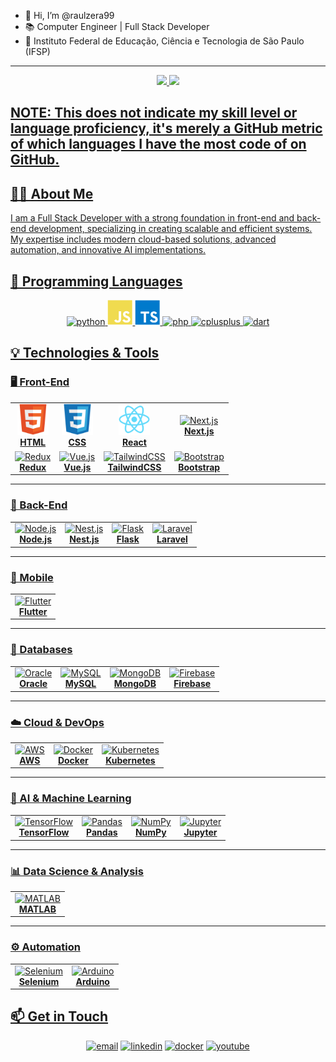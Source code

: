 - 👋 Hi, I’m @raulzera99
- 📚 Computer Engineer | Full Stack Developer
- 🏫 Instituto Federal de Educação, Ciência e Tecnologia de São Paulo (IFSP)

---
<div align="center">
  <a href="https://github.com/raulzera99">
  <img height="180em" src="https://github-readme-stats.vercel.app/api?username=raulzera99&show_icons=true&theme=dracula&include_all_commits=true&count_private=true"/>
  <img height="180em" src="https://github-readme-stats.vercel.app/api/top-langs/?username=raulzera99&layout=compact&langs_count=7&theme=dracula"/>
</div>

NOTE: This does not indicate my skill level or language proficiency, it's merely a GitHub metric of which languages I have the most code of on GitHub.
---

## 👨‍💻 About Me

I am a Full Stack Developer with a strong foundation in front-end and back-end development, specializing in creating scalable and efficient systems. My expertise includes modern cloud-based solutions, advanced automation, and innovative AI implementations.


## 🚀 Programming Languages
<div align="center"> 
  <img alt="python" height="40" src="https://cdn.jsdelivr.net/gh/devicons/devicon/icons/python/python-original.svg" /> 
  <img alt="javascript" height="40" src="https://raw.githubusercontent.com/devicons/devicon/master/icons/javascript/javascript-plain.svg" /> 
  <img alt="typescript" height="40" src="https://raw.githubusercontent.com/devicons/devicon/master/icons/typescript/typescript-plain.svg" /> 
  <img alt="php" height="40" src="https://cdn.jsdelivr.net/gh/devicons/devicon/icons/php/php-original.svg" /> 
  <img alt="cplusplus" height="40" src="https://cdn.jsdelivr.net/gh/devicons/devicon/icons/cplusplus/cplusplus-original.svg" /> 
  <img alt="dart" height="40" src="https://cdn.jsdelivr.net/gh/devicons/devicon/icons/dart/dart-original.svg" />
</div>

## 💡 Technologies & Tools

### 🖥️ Front-End
<div align="center">
  <table>
    <tr>
      <td align="center">
        <img src="https://raw.githubusercontent.com/devicons/devicon/master/icons/html5/html5-original.svg" alt="HTML" width="50" height="50"><br><b>HTML</b>
      </td>
      <td align="center">
        <img src="https://raw.githubusercontent.com/devicons/devicon/master/icons/css3/css3-original.svg" alt="CSS" width="50" height="50"><br><b>CSS</b>
      </td>
      <td align="center">
        <img src="https://raw.githubusercontent.com/devicons/devicon/master/icons/react/react-original.svg" alt="React" width="50" height="50"><br><b>React</b>
      </td>
      <td align="center">
        <img src="https://cdn.jsdelivr.net/gh/devicons/devicon/icons/nextjs/nextjs-original-wordmark.svg" alt="Next.js" width="50" height="50"><br><b>Next.js</b>
      </td>
    </tr>
    <tr>
      <td align="center">
        <img src="https://cdn.jsdelivr.net/gh/devicons/devicon/icons/redux/redux-original.svg" alt="Redux" width="50" height="50"><br><b>Redux</b>
      </td>
      <td align="center">
        <img src="https://cdn.jsdelivr.net/gh/devicons/devicon/icons/vuejs/vuejs-original.svg" alt="Vue.js" width="50" height="50"><br><b>Vue.js</b>
      </td>
      <td align="center">
        <img src="https://cdn.jsdelivr.net/gh/devicons/devicon/icons/tailwindcss/tailwindcss-original-wordmark.svg" alt="TailwindCSS" width="50" height="50"><br><b>TailwindCSS</b>
      </td>
      <td align="center">
        <img src="https://cdn.jsdelivr.net/gh/devicons/devicon/icons/bootstrap/bootstrap-original.svg" alt="Bootstrap" width="50" height="50"><br><b>Bootstrap</b>
      </td>
    </tr>
  </table>
</div>

---

### 🔧 Back-End
<div align="center">
  <table>
    <tr>
      <td align="center">
        <img src="https://cdn.jsdelivr.net/gh/devicons/devicon/icons/nodejs/nodejs-original.svg" alt="Node.js" width="50" height="50"><br><b>Node.js</b>
      </td>
      <td align="center">
        <img src="https://cdn.jsdelivr.net/gh/devicons/devicon/icons/nestjs/nestjs-plain-wordmark.svg" alt="Nest.js" width="50" height="50"><br><b>Nest.js</b>
      </td>
      <td align="center">
        <img src="https://cdn.jsdelivr.net/gh/devicons/devicon/icons/flask/flask-original-wordmark.svg" alt="Flask" width="50" height="50"><br><b>Flask</b>
      </td>
      <td align="center">
        <img src="https://cdn.jsdelivr.net/gh/devicons/devicon/icons/laravel/laravel-plain-wordmark.svg" alt="Laravel" width="50" height="50"><br><b>Laravel</b>
      </td>
    </tr>
  </table>
</div>

---

### 📱 Mobile
<div align="center">
  <table>
    <tr>
      <td align="center">
        <img src="https://cdn.jsdelivr.net/gh/devicons/devicon/icons/flutter/flutter-original.svg" alt="Flutter" width="50" height="50"><br><b>Flutter</b>
      </td>
    </tr>
  </table>
</div>

---

### 💾 Databases
<div align="center">
  <table>
    <tr>
      <td align="center">
        <img src="https://cdn.jsdelivr.net/gh/devicons/devicon/icons/oracle/oracle-original.svg" alt="Oracle" width="50" height="50"><br><b>Oracle</b>
      </td>
      <td align="center">
        <img src="https://cdn.jsdelivr.net/gh/devicons/devicon/icons/mysql/mysql-original-wordmark.svg" alt="MySQL" width="50" height="50"><br><b>MySQL</b>
      </td>
      <td align="center">
        <img src="https://cdn.jsdelivr.net/gh/devicons/devicon/icons/mongodb/mongodb-original.svg" alt="MongoDB" width="50" height="50"><br><b>MongoDB</b>
      </td>
      <td align="center">
        <img src="https://cdn.jsdelivr.net/gh/devicons/devicon/icons/firebase/firebase-plain-wordmark.svg" alt="Firebase" width="50" height="50"><br><b>Firebase</b>
      </td>
    </tr>
  </table>
</div>

---

### ☁️ Cloud & DevOps
<div align="center">
  <table>
    <tr>
      <td align="center">
        <img src="https://cdn.jsdelivr.net/gh/devicons/devicon/icons/amazonwebservices/amazonwebservices-original.svg" alt="AWS" width="50" height="50"><br><b>AWS</b>
      </td>
      <td align="center">
        <img src="https://cdn.jsdelivr.net/gh/devicons/devicon/icons/docker/docker-original.svg" alt="Docker" width="50" height="50"><br><b>Docker</b>
      </td>
      <td align="center">
        <img src="https://cdn.jsdelivr.net/gh/devicons/devicon/icons/kubernetes/kubernetes-plain-wordmark.svg" alt="Kubernetes" width="50" height="50"><br><b>Kubernetes</b>
      </td>
    </tr>
  </table>
</div>

---

### 🤖 AI & Machine Learning
<div align="center">
  <table>
    <tr>
      <td align="center">
        <img src="https://cdn.jsdelivr.net/gh/devicons/devicon/icons/tensorflow/tensorflow-original-wordmark.svg" alt="TensorFlow" width="50" height="50"><br><b>TensorFlow</b>
      </td>
      <td align="center">
        <img src="https://cdn.jsdelivr.net/gh/devicons/devicon/icons/pandas/pandas-original-wordmark.svg" alt="Pandas" width="50" height="50"><br><b>Pandas</b>
      </td>
      <td align="center">
        <img src="https://cdn.jsdelivr.net/gh/devicons/devicon/icons/numpy/numpy-original.svg" alt="NumPy" width="50" height="50"><br><b>NumPy</b>
      </td>
      <td align="center">
        <img src="https://cdn.jsdelivr.net/gh/devicons/devicon/icons/jupyter/jupyter-original-wordmark.svg" alt="Jupyter" width="50" height="50"><br><b>Jupyter</b>
      </td>
    </tr>
  </table>
</div>

---

### 📊 Data Science & Analysis
<div align="center">
  <table>
    <tr>
      <td align="center">
        <img src="https://cdn.jsdelivr.net/gh/devicons/devicon/icons/matlab/matlab-original.svg" alt="MATLAB" width="50" height="50"><br><b>MATLAB</b>
      </td>
    </tr>
  </table>
</div>

---

### ⚙️ Automation
<div align="center">
  <table>
    <tr>
      <td align="center">
        <img src="https://cdn.jsdelivr.net/gh/devicons/devicon/icons/selenium/selenium-original.svg" alt="Selenium" width="50" height="50"><br><b>Selenium</b>
      </td>
      <td align="center">
        <img src="https://cdn.jsdelivr.net/gh/devicons/devicon/icons/arduino/arduino-original.svg" alt="Arduino" width="50" height="50"><br><b>Arduino</b>
      </td>
    </tr>
  </table>
</div>

## 📫 Get in Touch
<p align="center">
  <a href="mailto:r.dantas@aluno.ifsp.edu.br"><img src="https://img.icons8.com/color/32/000000/gmail.png" alt="email"/></a>
  <a href="https://www.linkedin.com/in/raul-dantas-761175202/"><img src="https://img.icons8.com/color/32/000000/linkedin.png" alt="linkedin"/></a>
  <a href="https://hub.docker.com/u/raulzera"><img src="https://img.icons8.com/color/32/000000/docker.png" alt="docker"/></a>
  <a href="https://www.youtube.com/channel/UC3mR5sWbCUq3z447fhUHpDw"><img src="https://img.icons8.com/color/32/000000/youtube.png" alt="youtube"/></a>
</p>

<!---
raulzera99/raulzera99 is a ✨ special ✨ repository because its `README.md` (this file) appears on your GitHub profile.
You can click the Preview link to take a look at your changes.
--->
